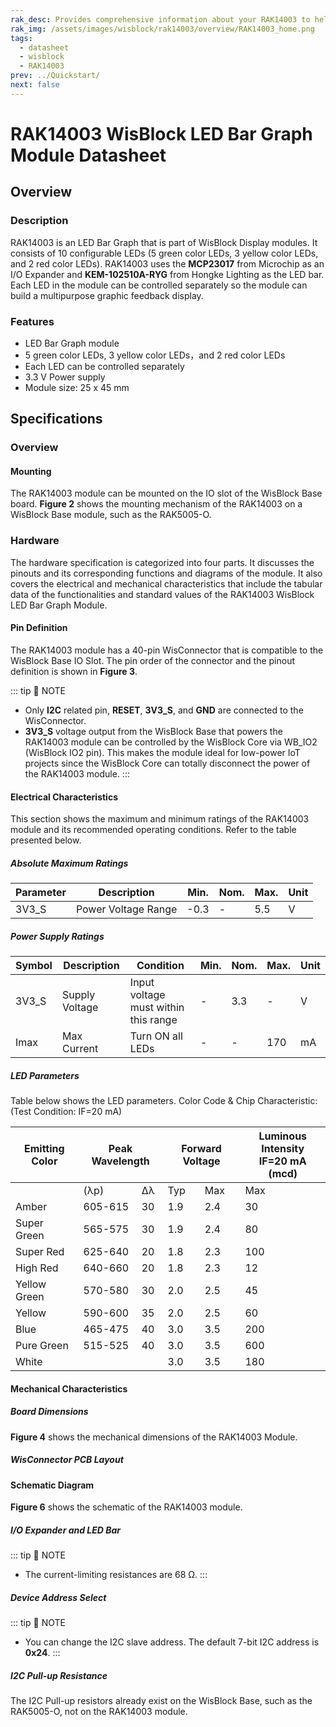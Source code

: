 ```yaml
---
rak_desc: Provides comprehensive information about your RAK14003 to help you use it. This information includes technical specifications, characteristics, and requirements, and it also discusses the device components.
rak_img: /assets/images/wisblock/rak14003/overview/RAK14003_home.png
tags:
  - datasheet
  - wisblock
  - RAK14003
prev: ../Quickstart/
next: false
---
```


# RAK14003 WisBlock LED Bar Graph Module Datasheet

## Overview

### Description

RAK14003 is an LED Bar Graph that is part of WisBlock Display modules. It consists of 10 configurable LEDs (5 green color LEDs, 3 yellow color LEDs, and 2 red color LEDs). RAK14003 uses the **MCP23017** from Microchip as an I/O Expander and **KEM-102510A-RYG** from Hongke Lighting as the LED bar. Each LED in the module can be controlled separately so the module can build a multipurpose graphic feedback display. 

### Features

- LED Bar Graph module
- 5 green color LEDs, 3 yellow color LEDs，and 2 red color LEDs
- Each LED can be controlled separately
- 3.3&nbsp;V Power supply
- Module size: 25 x 45&nbsp;mm

## Specifications

### Overview

<rk-img
  src="/assets/images/wisblock/rak14003/datasheet/rak14003_overview.png"
  width="50%"
  caption="RAK14003 Front and Back View"
/>

#### Mounting

The RAK14003 module can be mounted on the IO slot of the WisBlock Base board. **Figure 2** shows the mounting mechanism of the RAK14003 on a WisBlock Base module, such as the RAK5005-O.

<rk-img
  src="/assets/images/wisblock/rak14003/datasheet/mounting-mechanism.png"
  width="70%"
  caption="RAK14003 Mounting Mechanism on a WisBlock Base Module"
/>

### Hardware

The hardware specification is categorized into four parts. It discusses the pinouts and its corresponding functions and diagrams of the module. It also covers the electrical and mechanical characteristics that include the tabular data of the functionalities and standard values of the RAK14003 WisBlock LED Bar Graph Module.


#### Pin Definition

The RAK14003 module has a 40-pin WisConnector that is compatible to the WisBlock Base IO Slot. The pin order of the connector and the pinout definition is shown in **Figure 3**. 

<rk-img
  src="/assets/images/wisblock/rak14003/datasheet/rak14003_pinout.svg"
  width="80%"
  caption="RAK14003 Pinout Schematic"
/>

::: tip 📝 NOTE
- Only **I2C** related pin, **RESET**, **3V3_S**, and **GND** are connected to the WisConnector.
- **3V3_S** voltage output from the WisBlock Base that powers the RAK14003 module can be controlled by the WisBlock Core via WB_IO2 (WisBlock IO2 pin). This makes the module ideal for low-power IoT projects since the WisBlock Core can totally disconnect the power of the RAK14003 module.
:::  

#### Electrical Characteristics

This section shows the maximum and minimum ratings of the RAK14003 module and its recommended operating conditions. Refer to the table presented below.

##### Absolute Maximum Ratings

| Parameter | Description                     | Min. | Nom. | Max.        | Unit |
| --------- | ------------------------------- | ---- | ---- | ----------- | ---- |
| 3V3_S     | Power Voltage Range             | -0.3 | -    | 5.5         | V    |

##### Power Supply Ratings

| Symbol | Description                | Condition                              | Min. | Nom. | Max. | Unit |
| ------ | -------------------------- | -------------------------------------- | ---- | ---- | ---- | ---- |
| 3V3_S  | Supply Voltage             | Input voltage must within this range   | -    | 3.3  | -    | V    |
| Imax   | Max Current                | Turn ON all LEDs                       | -    | -    | 170  | mA   |

##### LED Parameters

Table below shows the LED parameters. Color Code & Chip Characteristic: (Test Condition: IF=20&nbsp;mA)

<!-- 
**Figure 3** below shows the LED parameters.

<rk-img
  src="/assets/images/wisblock/rak14003/datasheet/led-parameter.png"
  width="80%"
  caption="RAK14003 LED Parameters"
/> -->

<table>
<thead>
  <tr>
    <th>Emitting Color</th>
    <th colspan="2">Peak Wavelength</th>
    <th colspan="2">Forward Voltage</th>
    <th>Luminous Intensity <br>IF=20&nbsp;mA (mcd)</th>
  </tr>
</thead>
<tbody>
  <tr>
    <td></td>
    <td>(λp)</td>
    <td>Δλ</td>
    <td>Typ</td>
    <td>Max</td>
    <td>Max</td>
  </tr>
  <tr>
    <td>Amber</td>
    <td>605-615</td>
    <td>30</td>
    <td>1.9</td>
    <td>2.4</td>
    <td>30</td>
  </tr>
  <tr>
    <td>Super Green</td>
    <td>565-575</td>
    <td>30</td>
    <td>1.9</td>
    <td>2.4</td>
    <td>80</td>
  </tr>
  <tr>
    <td>Super Red</td>
    <td>625-640</td>
    <td>20</td>
    <td>1.8</td>
    <td>2.3</td>
    <td>100</td>
  </tr>
  <tr>
    <td>High Red</td>
    <td>640-660</td>
    <td>20</td>
    <td>1.8</td>
    <td>2.3</td>
    <td>12</td>
  </tr>
  <tr>
    <td>Yellow Green </td>
    <td>570-580</td>
    <td>30</td>
    <td>2.0</td>
    <td>2.5</td>
    <td>45</td>
  </tr>
  <tr>
    <td>Yellow</td>
    <td>590-600</td>
    <td>35</td>
    <td>2.0</td>
    <td>2.5</td>
    <td>60</td>
  </tr>
  <tr>
    <td>Blue</td>
    <td>465-475</td>
    <td>40</td>
    <td>3.0</td>
    <td>3.5</td>
    <td>200</td>
  </tr>
  <tr>
    <td>Pure Green</td>
    <td>515-525</td>
    <td>40</td>
    <td>3.0</td>
    <td>3.5</td>
    <td>600</td>
  </tr>
  <tr>
    <td>White</td>
    <td></td>
    <td></td>
    <td>3.0</td>
    <td>3.5</td>
    <td>180</td>
  </tr>
</tbody>
</table>

#### Mechanical Characteristics

##### Board Dimensions

**Figure 4** shows the mechanical dimensions of the RAK14003 Module.

<rk-img
  src="/assets/images/wisblock/rak14003/datasheet/mechanical-dimensions.png"
  width="75%"
  caption="RAK14003 Mechanical Dimensions"
/>

##### WisConnector PCB Layout

<rk-img
  src="/assets/images/wisblock/rak14003/datasheet/wisconnector-pcb.png"
  width="100%"
  caption="WisConnector PCB Footprint and Recommendations"
/>

#### Schematic Diagram

**Figure 6** shows the schematic of the RAK14003 module.

<rk-img
  src="/assets/images/wisblock/rak14003/datasheet/rak14003-schematic.png"
  width="100%"
  caption="RAK14003 WisBlock Module Schematics"
/>

##### I/O Expander and LED Bar

<rk-img
  src="/assets/images/wisblock/rak14003/datasheet/io-expander.png"
  width="100%"
  caption="RAK14003 I/O Expander and LED Bar"
/>

::: tip 📝 NOTE
- The current-limiting resistances are 68&nbsp;Ω.
:::

##### Device Address Select

<rk-img
  src="/assets/images/wisblock/rak14003/datasheet/i2c-address.png"
  width="30%"
  caption="I2C Address Select"
/>

::: tip 📝 NOTE
- You can change the I2C slave address. The default 7-bit I2C address is **0x24**.
:::

##### I2C Pull-up Resistance

The I2C Pull-up resistors already exist on the WisBlock Base, such as the RAK5005-O, not on the RAK14003 module.

<rk-img
  src="/assets/images/wisblock/rak14003/datasheet/i2c-pullup.png"
  width="30%"
  caption="I2C Pull-up Resistance"
/>

